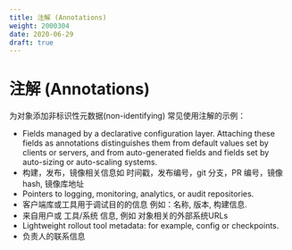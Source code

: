 ```yaml
---
title: 注解 (Annotations)
weight: 2000304
date: 2020-06-29
draft: true
---
```

# 注解 (Annotations)
为对象添加非标识性元数据(non-identifying)
常见使用注解的示例：
- Fields managed by a declarative configuration layer. Attaching these fields as annotations distinguishes them from default values set by clients or servers, and from auto-generated fields and fields set by auto-sizing or auto-scaling systems.
- 构建，发布，镜像相关信息如 时间戳，发布编号，git 分支，PR 编号，镜像 hash, 镜像库地址
- Pointers to logging, monitoring, analytics, or audit repositories.
- 客户端库或工具用于调试目的的信息 例如：名称, 版本, 构建信息.
- 来自用户或 工具/系统 信息, 例如 对象相关的外部系统URLs
- Lightweight rollout tool metadata: for example, config or checkpoints.
- 负责人的联系信息
